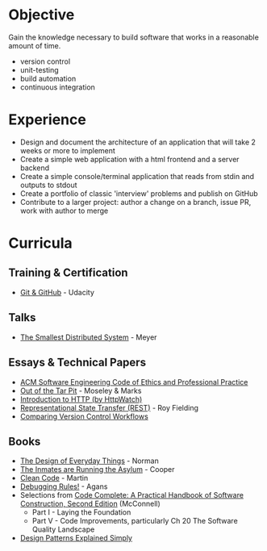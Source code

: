 
# Objective #

Gain the knowledge necessary to build software that works in a reasonable amount of time.

* version control
* unit-testing
* build automation
* continuous integration

# Experience #

* Design and document the architecture of an application that will take 2 weeks or more to implement
* Create a simple web application with a html frontend and a server backend
* Create a simple console/terminal application that reads from stdin and outputs to stdout
* Create a portfolio of classic 'interview' problems and publish on GitHub 
* Contribute to a larger project: author a change on a branch, issue PR, work with author to merge

# Curricula #

## Training & Certification ##

* [Git & GitHub](https://www.udacity.com/course/how-to-use-git-and-github--ud775) - Udacity

## Talks ##

* [The Smallest Distributed System](https://www.youtube.com/watch?v=ZFBvvUlqQ6w) - Meyer


## Essays & Technical Papers ##

* [ACM Software Engineering Code of Ethics and Professional Practice](http://www.acm.org/about/se-code)
* [Out of the Tar Pit](http://shaffner.us/cs/papers/tarpit.pdf) - Moseley & Marks
* [Introduction to HTTP (by HttpWatch)](https://www.httpwatch.com/httpgallery/introduction/)
* [Representational State Transfer (REST)](https://www.ics.uci.edu/~fielding/pubs/dissertation/rest_arch_style.htm) - Roy Fielding
* [Comparing Version Control Workflows](https://www.atlassian.com/git/tutorials/comparing-workflows)

## Books ##

* [The Design of Everyday Things](https://www.amazon.com/Design-Everyday-Things-Donald-Norman/dp/1452654123) - Norman
* [The Inmates are Running the Asylum](https://www.amazon.com/Inmates-Are-Running-Asylum-Products/dp/0672326140) - Cooper
* [Clean Code](https://www.amazon.com/Clean-Code-Handbook-Software-Craftsmanship/dp/0132350882) - Martin
* [Debugging Rules!](https://www.amazon.com/exec/obidos/ASIN/0814474578/debuggingrule-20) - Agans
* Selections from [Code Complete: A Practical Handbook of Software Construction, Second Edition](https://www.amazon.com/Code-Complete-Practical-Handbook-Construction/dp/0735619670/) (McConnell)
    * Part I - Laying the Foundation
    * Part V - Code Improvements, particularly Ch 20 The Software Quality Landscape
* [Design Patterns Explained Simply](https://sourcemaking.com/design-patterns-ebook)
